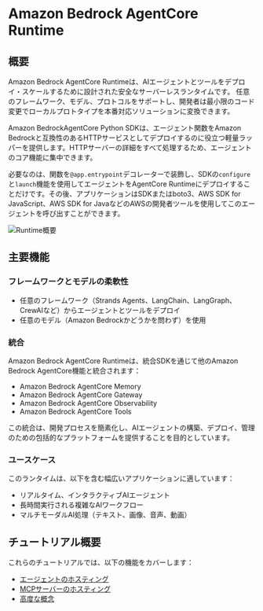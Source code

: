# Amazon Bedrock AgentCore Runtime

## 概要
Amazon Bedrock AgentCore Runtimeは、AIエージェントとツールをデプロイ・スケールするために設計された安全なサーバーレスランタイムです。
任意のフレームワーク、モデル、プロトコルをサポートし、開発者は最小限のコード変更でローカルプロトタイプを本番対応ソリューションに変換できます。

Amazon BedrockAgentCore Python SDKは、エージェント関数をAmazon Bedrockと互換性のあるHTTPサービスとしてデプロイするのに役立つ軽量ラッパーを提供します。HTTPサーバーの詳細をすべて処理するため、エージェントのコア機能に集中できます。

必要なのは、関数を`@app.entrypoint`デコレーターで装飾し、SDKの`configure`と`launch`機能を使用してエージェントをAgentCore Runtimeにデプロイすることだけです。その後、アプリケーションはSDKまたはboto3、AWS SDK for JavaScript、AWS SDK for JavaなどのAWSの開発者ツールを使用してこのエージェントを呼び出すことができます。

![Runtime概要](images/runtime_overview.png)

## 主要機能

### フレームワークとモデルの柔軟性

- 任意のフレームワーク（Strands Agents、LangChain、LangGraph、CrewAIなど）からエージェントとツールをデプロイ
- 任意のモデル（Amazon Bedrockかどうかを問わず）を使用

### 統合

Amazon Bedrock AgentCore Runtimeは、統合SDKを通じて他のAmazon Bedrock AgentCore機能と統合されます：

- Amazon Bedrock AgentCore Memory
- Amazon Bedrock AgentCore Gateway
- Amazon Bedrock AgentCore Observability
- Amazon Bedrock AgentCore Tools

この統合は、開発プロセスを簡素化し、AIエージェントの構築、デプロイ、管理のための包括的なプラットフォームを提供することを目的としています。

### ユースケース

このランタイムは、以下を含む幅広いアプリケーションに適しています：

- リアルタイム、インタラクティブAIエージェント
- 長時間実行される複雑なAIワークフロー
- マルチモーダルAI処理（テキスト、画像、音声、動画）

## チュートリアル概要

これらのチュートリアルでは、以下の機能をカバーします：

- [エージェントのホスティング](01-hosting-agent)
- [MCPサーバーのホスティング](02-hosting-MCP-server)
- [高度な概念](03-advanced-concepts)